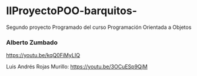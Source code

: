 # IIProyectoPOO-barquitos-
Segundo proyecto Programado del curso Programación Orientada a Objetos



### Alberto Zumbado

https://youtu.be/kqQ0FiMyLIQ

Luis Andrés Rojas Murillo:
https://youtu.be/3OCuESp9QjM 

